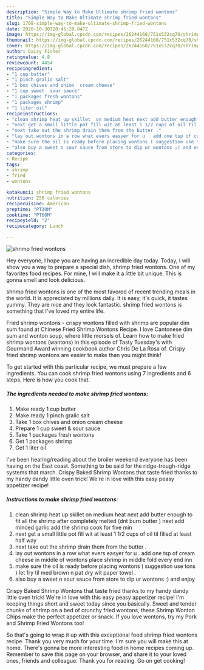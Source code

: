 ```yaml
---
description: "Simple Way to Make Ultimate shrimp fried wontons"
title: "Simple Way to Make Ultimate shrimp fried wontons"
slug: 1708-simple-way-to-make-ultimate-shrimp-fried-wontons
date: 2020-10-30T20:45:28.847Z
image: https://img-global.cpcdn.com/recipes/26244168/751x532cq70/shrimp-fried-wontons-recipe-main-photo.jpg
thumbnail: https://img-global.cpcdn.com/recipes/26244168/751x532cq70/shrimp-fried-wontons-recipe-main-photo.jpg
cover: https://img-global.cpcdn.com/recipes/26244168/751x532cq70/shrimp-fried-wontons-recipe-main-photo.jpg
author: Daisy Fisher
ratingvalue: 4.8
reviewcount: 4454
recipeingredient:
- "1 cup butter"
- "1 pinch gralic salt"
- "1 box chives and onion  cream cheese"
- "1 cup sweet  sour sauce"
- "1 packages fresh wontons"
- "1 packages shrimp"
- "1 liter oil"
recipeinstructions:
- "clean shrimp heat up skillet  on medium heat next add butter enough to fit all the shrimp after completely melted (dnt burn butter )  next add minced garlic  add the shrimp cook for five min"
- "next get a small little pot fill wit at least 1 1/2 cups of oil til filled at least half way"
- "next take out the shrimp drain them from the butter ."
- "lay out wontons in a row what evers easyer for u . add one tsp of cream cheese in middle of wontons  place shrimp in middle fold every end inn"
- "make sure the oil is ready before placing wontons ( suggestion use tons ) let fry til med brown n pat dry wit paper towel ."
- "also buy a sweet n sour sauce from store to dip ur wontons ;) and enjoy"
categories:
- Recipe
tags:
- shrimp
- fried
- wontons

katakunci: shrimp fried wontons 
nutrition: 250 calories
recipecuisine: American
preptime: "PT30M"
cooktime: "PT60M"
recipeyield: "2"
recipecategory: Lunch

---
```



![shrimp fried wontons](https://img-global.cpcdn.com/recipes/26244168/751x532cq70/shrimp-fried-wontons-recipe-main-photo.jpg)

Hey everyone, I hope you are having an incredible day today. Today, I will show you a way to prepare a special dish, shrimp fried wontons. One of my favorites food recipes. For mine, I will make it a little bit unique. This is gonna smell and look delicious.

shrimp fried wontons is one of the most favored of recent trending meals in the world. It is appreciated by millions daily. It is easy, it's quick, it tastes yummy. They are nice and they look fantastic. shrimp fried wontons is something that I've loved my entire life.

Fried shrimp wontons - crispy wontons filled with shrimp are popular dim sum found at Chinese Fried Shrimp Wontons Recipe. I love Cantonese dim sum and wonton soup, where little morsels of. Learn how to make fried shrimp wontons (wantons) in this episode of Tasty Tuesday&#39;s with Gourmand Award winning cookbook author Chris De La Rosa of. Crispy fried shrimp wontons are easier to make than you might think!


To get started with this particular recipe, we must prepare a few ingredients. You can cook shrimp fried wontons using 7 ingredients and 6 steps. Here is how you cook that.

<!--inarticleads1-->

##### The ingredients needed to make shrimp fried wontons:

1. Make ready 1 cup butter
1. Make ready 1 pinch gralic salt
1. Take 1 box chives and onion  cream cheese
1. Prepare 1 cup sweet &amp; sour sauce
1. Take 1 packages fresh wontons
1. Get 1 packages shrimp
1. Get 1 liter oil


I&#39;ve been hearing/reading about the broiler weekend everyone has been having on the East coast. Something to be said for the ridge-trough-ridge systems that march. Crispy Baked Shrimp Wontons that taste fried thanks to my handy dandy little oven trick! We&#39;re in love with this easy peasy appetizer recipe! 

<!--inarticleads2-->

##### Instructions to make shrimp fried wontons:

1. clean shrimp heat up skillet  on medium heat next add butter enough to fit all the shrimp after completely melted (dnt burn butter )  next add minced garlic  add the shrimp cook for five min
1. next get a small little pot fill wit at least 1 1/2 cups of oil til filled at least half way
1. next take out the shrimp drain them from the butter .
1. lay out wontons in a row what evers easyer for u . add one tsp of cream cheese in middle of wontons  place shrimp in middle fold every end inn
1. make sure the oil is ready before placing wontons ( suggestion use tons ) let fry til med brown n pat dry wit paper towel .
1. also buy a sweet n sour sauce from store to dip ur wontons ;) and enjoy


Crispy Baked Shrimp Wontons that taste fried thanks to my handy dandy little oven trick! We&#39;re in love with this easy peasy appetizer recipe! I&#39;m keeping things short and sweet today since you basically. Sweet and tender chunks of shrimp on a bed of crunchy fried wontons, these Shrimp Wonton Chips make the perfect appetizer or snack. If you love wontons, try my Pork and Shrimp Fried Wontons too! 

So that's going to wrap it up with this exceptional food shrimp fried wontons recipe. Thank you very much for your time. I'm sure you will make this at home. There's gonna be more interesting food in home recipes coming up. Remember to save this page on your browser, and share it to your loved ones, friends and colleague. Thank you for reading. Go on get cooking!

